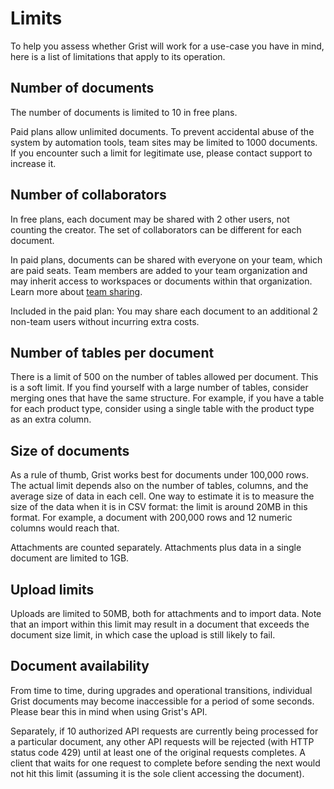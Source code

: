 # Limits

To help you assess whether Grist will work for a use-case you have in
mind, here is a list of limitations that apply to its operation.

## Number of documents

The number of documents is limited to 10 in free plans.

Paid plans allow unlimited documents. To prevent accidental abuse of the system by automation
tools, team sites may be limited to 1000 documents. If you encounter such a limit for legitimate
use, please contact support to increase it.

## Number of collaborators

In free plans, each document may be shared with 2 other users,
not counting the creator.  The set of collaborators can be different
for each document.

In paid plans, documents can be shared with everyone on your team, which are paid seats. Team
members are added to your team organization and may inherit access to workspaces or documents
within that organization. Learn more about [team
sharing](https://support-preview.getgrist.com/team-sharing/#team-sharing).

Included in the paid plan: You may share each document to an additional 2 non-team users without
incurring extra costs.

## Number of tables per document

There is a limit of 500 on the number of tables allowed per document.
This is a soft limit.  If you find yourself with a large number of
tables, consider merging ones that have the same structure.  For
example, if you have a table for each product type, consider using a single
table with the product type as an extra column.

## Size of documents

As a rule of thumb, Grist works best for documents under 100,000 rows. The actual limit depends
also on the number of tables, columns, and the average size of data in each cell. One way to
estimate it is to measure the size of the data when it is in CSV format: the limit is around 20MB
in this format. For example, a document with 200,000 rows and 12 numeric columns would reach that.

Attachments are counted separately. Attachments plus data in a single document are limited to 1GB.

## Upload limits

Uploads are limited to 50MB, both for attachments and to import data. Note that an import within
this limit may result in a document that exceeds the document size limit, in which case the upload
is still likely to fail.

## Document availability

From time to time, during upgrades and operational transitions,
individual Grist documents may become inaccessible for a period of
some seconds.  Please bear this in mind when using Grist's API.

Separately, if 10 authorized API requests are currently being
processed for a particular document, any other API requests will be
rejected (with HTTP status code 429) until at least one of the original requests
completes.  A client that waits for one request to complete
before sending the next would not hit this limit (assuming it is
the sole client accessing the document).
